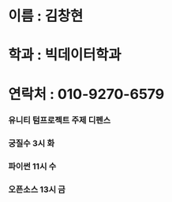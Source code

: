 # 이름 : 김창현

# 학과 : 빅데이터학과

# 연락처 : 010-9270-6579

### 유니티 텀프로젝트 주제 디펜스
### 궁질수 3시 화
### 파이썬 11시 수
### 오픈소스 13시 금

<!--
**kimchanghyun325/kimchanghyun325** is a ✨ _special_ ✨ repository because its `README.md` (this file) appears on your GitHub profile.

Here are some ideas to get you started:

- 🔭 I’m currently working on ...
- 🌱 I’m currently learning ...
- 👯 I’m looking to collaborate on ...
- 🤔 I’m looking for help with ...
- 💬 Ask me about ...
- 📫 How to reach me: ...
- 😄 Pronouns: ...
- ⚡ Fun fact: ...
-->
